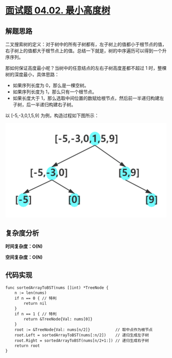 # [面试题 04.02. 最小高度树](https://leetcode-cn.com/problems/minimum-height-tree-lcci/)

## 解题思路

二叉搜索树的定义：对于树中的所有子树都有，左子树上的值都小于根节点的值，右子树上的值都大于根节点上的值。总结一下就是，树的中序遍历可以得到一个升序序列。

那如何保证高度最小呢？当树中的任意结点的左右子树高度差都不超过 1 时，整棵树的深度最小，具体思路：

- 如果序列长度为 0，那么是一棵空树。
- 如果序列长度为 1，那么只有一个根节点。
- 如果长度大于 1，那么选取中间位置的数赋给根节点，然后前一半递归构建左子树，后一半递归构建右子树。

以 [-5,-3,0,1,5,9] 为例，构造过程如下图所示：

![1D77D841-8234-4496-9B6C-11D4A179247D](images/1D77D841-8234-4496-9B6C-11D4A179247D.png)

## 复杂度分析

**时间复杂度：O(N)**

**空间复杂度：O(N)** 

## 代码实现

```golang
func sortedArrayToBST(nums []int) *TreeNode {
	n := len(nums)
	if n == 0 { // 特判
		return nil
	}
	if n == 1 { // 特判
		return &TreeNode{Val: nums[0]}
	}
	root := &TreeNode{Val: nums[n/2]}           // 取中点作为根节点
	root.Left = sortedArrayToBST(nums[:n/2])    // 递归生成左子树
	root.Right = sortedArrayToBST(nums[n/2+1:]) // 递归生成右子树
	return root
}
```